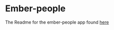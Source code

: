 # Ember-people

The Readme for the ember-people app found [here](http://emmanuelgenard.com/ember-people)

